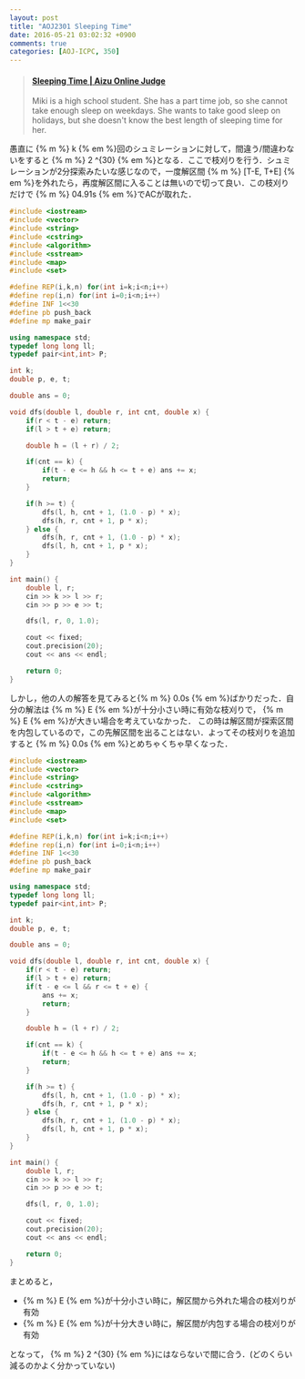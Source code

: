 ```yaml
---
layout: post
title: "AOJ2301 Sleeping Time"
date: 2016-05-21 03:02:32 +0900
comments: true
categories: [AOJ-ICPC, 350]
---
```


<blockquote class="embedly-card" data-card-key="39deea93f79745829254c0652225a544" data-card-controls="0" data-card-branding="0" data-card-type="article"><h4><a href="http://judge.u-aizu.ac.jp/onlinejudge/description.jsp?id=2301">Sleeping Time | Aizu Online Judge</a></h4><p>Miki is a high school student. She has a part time job, so she cannot take enough sleep on weekdays. She wants to take good sleep on holidays, but she doesn't know the best length of sleeping time for her.</p></blockquote>
<script async src="//cdn.embedly.com/widgets/platform.js" charset="UTF-8"></script>

<!-- more -->

愚直に {% m %} k {% em %}回のシュミレーションに対して，間違う/間違わないをすると {% m %} 2 ^{30} {% em %}となる．ここで枝刈りを行う．シュミレーションが2分探索みたいな感じなので，一度解区間 {% m %} [T-E, T+E] {% em %}を外れたら，再度解区間に入ることは無いので切って良い．この枝刈りだけで {% m %} 04.91s {% em %}でACが取れた．

```cpp
#include <iostream>
#include <vector>
#include <string>
#include <cstring>
#include <algorithm>
#include <sstream>
#include <map>
#include <set>

#define REP(i,k,n) for(int i=k;i<n;i++)
#define rep(i,n) for(int i=0;i<n;i++)
#define INF 1<<30
#define pb push_back
#define mp make_pair

using namespace std;
typedef long long ll;
typedef pair<int,int> P;

int k;
double p, e, t;

double ans = 0;

void dfs(double l, double r, int cnt, double x) {
	if(r < t - e) return;
	if(l > t + e) return;

	double h = (l + r) / 2;

	if(cnt == k) {
		if(t - e <= h && h <= t + e) ans += x;
		return;
	}

	if(h >= t) {
		dfs(l, h, cnt + 1, (1.0 - p) * x);
		dfs(h, r, cnt + 1, p * x);
	} else {
		dfs(h, r, cnt + 1, (1.0 - p) * x);
		dfs(l, h, cnt + 1, p * x);
	}
}

int main() {
	double l, r;
	cin >> k >> l >> r;
	cin >> p >> e >> t;

	dfs(l, r, 0, 1.0);

	cout << fixed;
	cout.precision(20);
	cout << ans << endl;

	return 0;
}
```

しかし，他の人の解答を見てみると{% m %} 0.0s {% em %}ばかりだった．自分の解法は {% m %} E {% em %}が十分小さい時に有効な枝刈りで， {% m %} E {% em %}が大きい場合を考えていなかった． この時は解区間が探索区間を内包しているので，この先解区間を出ることはない．よってその枝刈りを追加すると {% m %} 0.0s {% em %}とめちゃくちゃ早くなった．

```cpp
#include <iostream>
#include <vector>
#include <string>
#include <cstring>
#include <algorithm>
#include <sstream>
#include <map>
#include <set>

#define REP(i,k,n) for(int i=k;i<n;i++)
#define rep(i,n) for(int i=0;i<n;i++)
#define INF 1<<30
#define pb push_back
#define mp make_pair

using namespace std;
typedef long long ll;
typedef pair<int,int> P;

int k;
double p, e, t;

double ans = 0;

void dfs(double l, double r, int cnt, double x) {
	if(r < t - e) return;
	if(l > t + e) return;
	if(t - e <= l && r <= t + e) {
		ans += x;
		return;
	}

	double h = (l + r) / 2;

	if(cnt == k) {
		if(t - e <= h && h <= t + e) ans += x;
		return;
	}

	if(h >= t) {
		dfs(l, h, cnt + 1, (1.0 - p) * x);
		dfs(h, r, cnt + 1, p * x);
	} else {
		dfs(h, r, cnt + 1, (1.0 - p) * x);
		dfs(l, h, cnt + 1, p * x);
	}
}

int main() {
	double l, r;
	cin >> k >> l >> r;
	cin >> p >> e >> t;

	dfs(l, r, 0, 1.0);

	cout << fixed;
	cout.precision(20);
	cout << ans << endl;

	return 0;
}
```

まとめると，    

* {% m %} E {% em %}が十分小さい時に，解区間から外れた場合の枝刈りが有効
* {% m %} E {% em %}が十分大きい時に，解区間が内包する場合の枝刈りが有効

となって， {% m %} 2 ^{30} {% em %}にはならないで間に合う．(どのくらい減るのかよく分かっていない)

